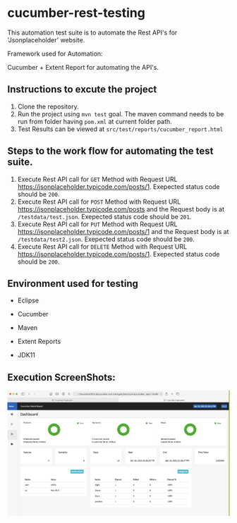 # cucumber-rest-testing
This automation test suite is to automate the Rest API's for 'Jsonplaceholder' website.

Framework used for Automation:

Cucumber + Extent Report for automating the API's.

## Instructions to excute the project
1. Clone the repository.
2. Run the project using `mvn test` goal. The maven command needs to be run from folder having `pom.xml` at current folder path.
3. Test Results can be viewed at `src/test/reports/cucumber_report.html`

## Steps to the work flow for automating the test suite.

1. Execute Rest API call for `GET` Method with Request URL https://jsonplaceholder.typicode.com/posts/1. Exepected status code should be `200`.
2. Execute Rest API call for `POST` Method with Request URL https://jsonplaceholder.typicode.com/posts and the Request body is at `/testdata/test.json`. Exepected status code should be `201`.
3. Execute Rest API call for `PUT` Method with Request URL https://jsonplaceholder.typicode.com/posts/1 and the Request body is at `/testdata/test2.json`. Exepected status code should be `200`.
4. Execute Rest API call for `DELETE` Method with Request URL https://jsonplaceholder.typicode.com/posts/1. Exepected status code should be `200`.


## Environment used for testing
* Eclipse

* Cucumber

* Maven

* Extent Reports

* JDK11


## Execution ScreenShots:

![Dashboard](https://github.com/rekhavulli/cucumber-rest-testing/blob/main/result-screenshots/Dashboard_Screenshot.png?raw=true)


